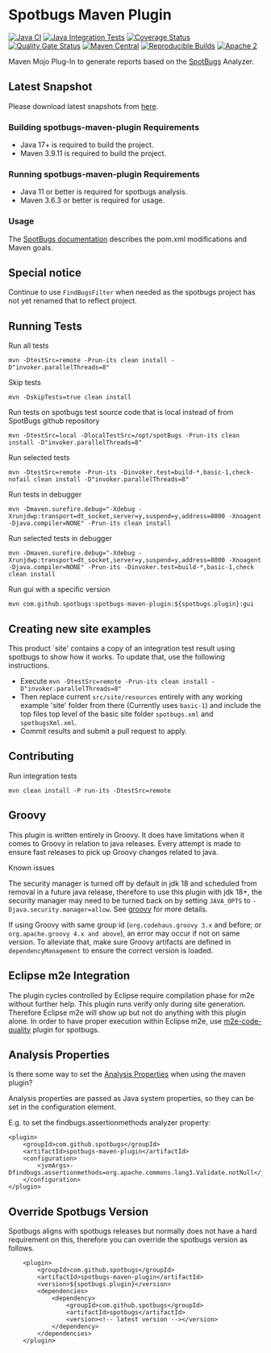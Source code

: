 # Spotbugs Maven Plugin

[![Java CI](https://github.com/spotbugs/spotbugs-maven-plugin/workflows/Java%20CI/badge.svg)](https://github.com/spotbugs/spotbugs-maven-plugin/actions?query=workflow%3A%22Java+CI%22)
[![Java Integration Tests](https://github.com/spotbugs/spotbugs-maven-plugin/workflows/Java%20Integration%20Tests/badge.svg)](https://github.com/spotbugs/spotbugs-maven-plugin/actions?query=workflow%3A%22Java+Integration+Tests%22)
[![Coverage Status](https://coveralls.io/repos/github/spotbugs/spotbugs-maven-plugin/badge.svg?branch=master)](https://coveralls.io/github/spotbugs/spotbugs-maven-plugin?branch=master)
[![Quality Gate Status](https://sonarcloud.io/api/project_badges/measure?project=spotbugs_spotbugs-maven-plugin&metric=alert_status)](https://sonarcloud.io/summary/new_code?id=spotbugs_spotbugs-maven-plugin)
[![Maven Central](https://img.shields.io/maven-central/v/com.github.spotbugs/spotbugs-maven-plugin.svg)](https://search.maven.org/com.github.spotbugs/spotbugs-maven-plugin)
[![Reproducible Builds](https://img.shields.io/endpoint?url=https://raw.githubusercontent.com/jvm-repo-rebuild/reproducible-central/master/content/com/github/spotbugs/spotbugs-maven-plugin/badge.json)](https://github.com/jvm-repo-rebuild/reproducible-central/blob/master/content/com/github/spotbugs/spotbugs-maven-plugin/README.md)
[![Apache 2](https://img.shields.io/badge/license-Apache%202-blue.svg)](https://www.apache.org/licenses/LICENSE-2.0)

Maven Mojo Plug-In to generate reports based on the [SpotBugs](https://github.com/spotbugs/spotbugs) Analyzer.

## Latest Snapshot ##

Please download latest snapshots from [here](https://oss.sonatype.org/content/repositories/snapshots/com/github/spotbugs/spotbugs-maven-plugin/).

### Building spotbugs-maven-plugin Requirements ###

* Java 17+ is required to build the project.
* Maven 3.9.11 is required to build the project.

### Running spotbugs-maven-plugin Requirements ###

* Java 11 or better is required for spotbugs analysis.
* Maven 3.6.3 or better is required for usage.

### Usage ###

The [SpotBugs documentation](https://spotbugs.readthedocs.io/en/latest/maven.html) describes the pom.xml modifications and Maven goals.


## Special notice ##

Continue to use `FindBugsFilter` when needed as the spotbugs project has not yet renamed that to reflect project.

## Running Tests ##

Run all tests
```
mvn -DtestSrc=remote -Prun-its clean install -D"invoker.parallelThreads=8"
```
Skip tests
```
mvn -DskipTests=true clean install
```
Run tests on spotbugs test source code that is local instead of from SpotBugs github repository
```
mvn -DtestSrc=local -DlocalTestSrc=/opt/spotBugs -Prun-its clean install -D"invoker.parallelThreads=8"
```

Run selected tests
```
mvn -DtestSrc=remote -Prun-its -Dinvoker.test=build-*,basic-1,check-nofail clean install -D"invoker.parallelThreads=8"
```

Run tests in debugger
```
mvn -Dmaven.surefire.debug="-Xdebug -Xrunjdwp:transport=dt_socket,server=y,suspend=y,address=8000 -Xnoagent -Djava.compiler=NONE" -Prun-its clean install
```

Run selected tests in debugger
```
mvn -Dmaven.surefire.debug="-Xdebug -Xrunjdwp:transport=dt_socket,server=y,suspend=y,address=8000 -Xnoagent -Djava.compiler=NONE" -Prun-its -Dinvoker.test=build-*,basic-1,check clean install
```

Run gui with a specific version 
```
mvn com.github.spotbugs:spotbugs-maven-plugin:${spotbugs.plugin}:gui
```

## Creating new site examples ##

This product `site' contains a copy of an integration test result using spotbugs to show how it works.  To update that, use the following instructions.

* Execute `mvn -DtestSrc=remote -Prun-its clean install -D"invoker.parallelThreads=8"`
* Then replace current `src/site/resources` entirely with any working example 'site' folder from there (Currently uses `basic-1`) and include the top files top level of the basic site folder `spotbugs.xml` and `spotbugsXml.xml`.
* Commit results and submit a pull request to apply.

## Contributing ##

Run integration tests
```
mvn clean install -P run-its -DtestSrc=remote
```

## Groovy ##

This plugin is written entirely in Groovy.  It does have limitations when it comes to Groovy in relation to java releases.  Every attempt is made to ensure fast releases to pick up Groovy changes related to java.

Known issues

The security manager is turned off by default in jdk 18 and scheduled from removal in a future java release, therefore to use this plugin with jdk 18+,
the security manager may need to be turned back on by setting `JAVA_OPTS` to `-Djava.security.manager=allow`.
See [groovy](https://groovy-lang.org/releasenotes/groovy-4.0.html) for more details.

If using Groovy with same group id (`org.codehaus.groovy 3.x` and before; or `org.apache.groovy 4.x and above`),
an error may occur if not on same version. To alleviate that, make sure Groovy artifacts are defined in `dependencyManagement`
to ensure the correct version is loaded.


## Eclipse m2e Integration ##

The plugin cycles controlled by Eclipse require compilation phase for m2e without further help.  This plugin runs verify only during site generation.
Therefore Eclipse m2e will show up but not do anything with this plugin alone.  In order to have proper execution within Eclipse m2e,
use [m2e-code-quality](https://github.com/m2e-code-quality/m2e-code-quality) plugin for spotbugs.

## Analysis Properties ##

Is there some way to set the [Analysis Properties](https://spotbugs.readthedocs.io/en/stable/analysisprops.html) when using the maven plugin?

Analysis properties are passed as Java system properties, so they can be set in the <jvmArgs> configuration element.

E.g. to set the findbugs.assertionmethods analyzer property:

```
<plugin>
    <groupId>com.github.spotbugs</groupId>
    <artifactId>spotbugs-maven-plugin</artifactId>
    <configuration>
        <jvmArgs>-Dfindbugs.assertionmethods=org.apache.commons.lang3.Validate.notNull</jvmArgs>
    </configuration>
</plugin>
```

## Override Spotbugs Version ##

Spotbugs aligns with spotbugs releases but normally does not have a hard requirement on this, therefore you can override the spotbugs version as follows.

```
    <plugin>
        <groupId>com.github.spotbugs</groupId>
        <artifactId>spotbugs-maven-plugin</artifactId>
        <version>${spotbugs.plugin}</version>
        <dependencies>
            <dependency>
                <groupId>com.github.spotbugs</groupId>
                <artifactId>spotbugs</artifactId>
                <version><!-- latest version --></version>
            </dependency>
        </dependencies>
    </plugin>
```
